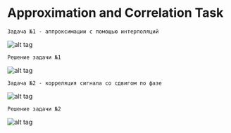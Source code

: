 # Approximation and Correlation Task

    Задача №1 - аппроксимации с помощью интерполяций

![alt tag](https://github.com/PC-SET/Approximation_and_Correlation_Task/blob/main/Image/1.jpg?raw=true "Задача 1")​

    Решение задачи №1

![alt tag](https://github.com/PC-SET/Approximation_and_Correlation_Task/blob/main/Image/0.jpg?raw=true "Решение 1")​

    Задача №2 - корреляция сигнала со сдвигом по фазе

![alt tag](https://github.com/PC-SET/Approximation_and_Correlation_Task/blob/main/Image/3.jpg?raw=true "Задача 2")​

    Решение задачи №2
    
![alt tag](https://github.com/PC-SET/Approximation_and_Correlation_Task/blob/main/Image/4.jpg?raw=true "Решение 2")​
